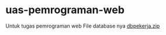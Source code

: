 # uas-pemrograman-web

Untuk tugas pemrograman web
File database nya [dbpekerja.zip](https://github.com/Ridosaputra18/uas-pemrograman-web/files/9196587/dbpekerja.zip)

